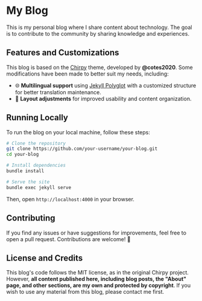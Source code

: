 # My Blog

This is my personal blog where I share content about technology. The goal is to contribute to the community by sharing knowledge and experiences.

## Features and Customizations

This blog is based on the [Chirpy](https://github.com/cotes2020/jekyll-theme-chirpy) theme, developed by **@cotes2020**. Some modifications have been made to better suit my needs, including:

- 🌐 **Multilingual support** using [Jekyll Polyglot](https://github.com/untra/polyglot) with a customized structure for better translation maintenance.
- 🎨 **Layout adjustments** for improved usability and content organization.

## Running Locally

To run the blog on your local machine, follow these steps:

```sh
# Clone the repository
git clone https://github.com/your-username/your-blog.git
cd your-blog

# Install dependencies
bundle install

# Serve the site
bundle exec jekyll serve
```

Then, open `http://localhost:4000` in your browser.

## Contributing

If you find any issues or have suggestions for improvements, feel free to open a pull request. Contributions are welcome! 🚀

## License and Credits

This blog's code follows the MIT license, as in the original Chirpy project. However, **all content published here, including blog posts, the "About" page, and other sections, are my own and protected by copyright**. If you wish to use any material from this blog, please contact me first.

